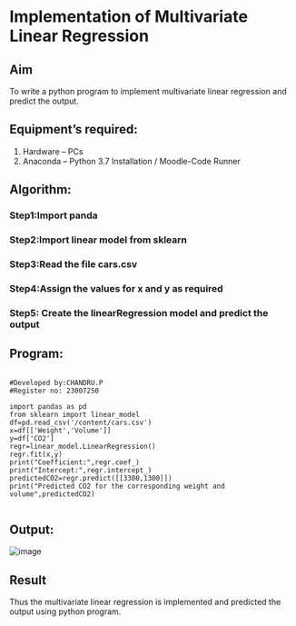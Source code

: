 # Implementation of Multivariate Linear Regression
## Aim
To write a python program to implement multivariate linear regression and predict the output.
## Equipment’s required:
1.	Hardware – PCs
2.	Anaconda – Python 3.7 Installation / Moodle-Code Runner
## Algorithm:
### Step1:Import panda

### Step2:Import linear model from sklearn

### Step3:Read the file cars.csv

### Step4:Assign the values for x and y as required

### Step5: Create the linearRegression model and predict the output

## Program:
```

#Developed by:CHANDRU.P
#Register no: 23007250

import pandas as pd
from sklearn import linear_model
df=pd.read_csv('/content/cars.csv')
x=df[['Weight','Volume']]
y=df['CO2']
regr=linear_model.LinearRegression()
regr.fit(x,y)
print("Coefficient:",regr.coef_)
print("Intercept:",regr.intercept_)
predictedCO2=regr.predict([[3300,1300]])
print("Predicted CO2 for the corresponding weight and volume",predictedCO2)


```
## Output:

![image](https://github.com/Ajith1413/Multivariate-Linear-Regression/assets/139842524/c50a139d-4ae1-4fb6-85fe-06a41ff49f2f)



## Result
Thus the multivariate linear regression is implemented and predicted the output using python program.
